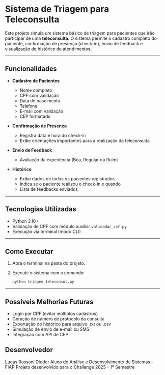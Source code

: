 #  Sistema de Triagem para Teleconsulta

Este projeto simula um sistema básico de triagem para pacientes que irão participar de uma **teleconsulta**. O sistema permite o cadastro completo do paciente, confirmação de presença (check-in), envio de feedback e visualização de histórico de atendimentos.

---

##  Funcionalidades

- **Cadastro de Pacientes**  
  - Nome completo  
  - CPF com validação  
  - Data de nascimento  
  - Telefone  
  - E-mail com validação  
  - CEP formatado  

- **Confirmação de Presença**  
  - Registra data e hora do check-in  
  - Exibe orientações importantes para a realização da teleconsulta

- **Envio de Feedback**  
  - Avaliação da experiência (Boa, Regular ou Ruim)

- **Histórico**  
  - Exibe dados de todos os pacientes registrados  
  - Indica se o paciente realizou o check-in e quando  
  - Lista de feedbacks enviados

---

##  Tecnologias Utilizadas

- Python 3.10+
- Validação de CPF com módulo auxiliar `validadar_cpf.py`
- Execução via terminal (modo CLI)

---

##  Como Executar

1. Abra o terminal na pasta do projeto.

2. Execute o sistema com o comando:
   ```bash
   python triagem_teleconsul.py

---

##  Possíveis Melhorias Futuras

- Login por CPF (evitar múltiplos cadastros)
- Geração de número de protocolo da consulta
- Exportação do histórico para arquivo .txt ou .csv
- Simulação de envio de e-mail ou SMS
- Integração com API de CEP

##  Desenvolvedor
Lucas Rossoni Dieder
Aluno de Análise e Desenvolvimento de Sistemas - FIAP
Projeto desenvolvido para o Challenge 2025 – 1º Semestre
